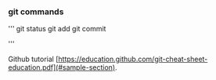 ### git commands

'''
git status
git add
git commit

'''


Github tutorial [https://education.github.com/git-cheat-sheet-education.pdf](#sample-section).